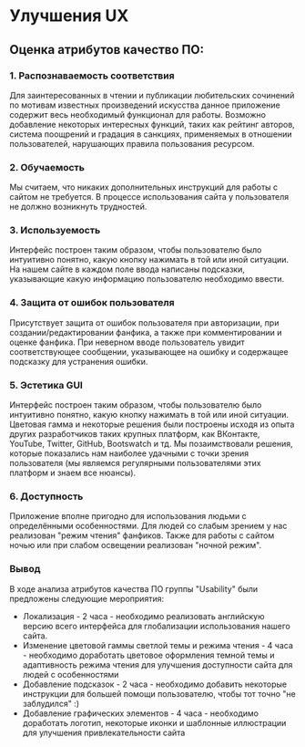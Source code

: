 # Улучшения UX
## Оценка атрибутов качество ПО:
### 1. Распознаваемость соответствия
Для заинтересованных в чтении и публикации любительских сочинений по мотивам известных произведений искусства данное приложение содержит весь необходимый функционал для работы. Возможно добавление некоторых интересных функций, таких как рейтинг авторов, система поощрений и градация в санкциях, применяемых в отношении пользователей, нарушающих правила пользования ресурсом.
### 2. Обучаемость
Мы считаем, что никаких дополнительных инструкций для работы с сайтом не требуется. В процессе использования сайта у пользователя не должно возникнуть трудностей. 
### 3. Используемость
Интерфейс построен таким образом, чтобы пользователю было интуитивно понятно, какую кнопку нажимать в той или иной ситуации.
На нашем сайте в каждом поле ввода написаны подсказки, указывающие какую информацию пользователю необходимо ввести. 
### 4. Защита от ошибок пользователя
Присутствует защита от ошибок пользователя при авторизации, при создании/редактировании фанфика, а также при комментировании и оценке фанфика. При неверном вводе пользователь увидит соответствующее сообщении, указывающее на ошибку и содержащее подсказку для устранения ошибки.
### 5. Эстетика GUI
Интерфейс построен таким образом, чтобы пользователю было интуитивно понятно, какую кнопку нажимать в той или иной ситуации. Цветовая гамма и некоторые решения были построены исходя из опыта других разработчиков таких крупных платформ, как ВКонтакте, YouTube, Twitter, GitHub, Bootswatch и тд. Мы позаимствовали решения, которые показались нам наиболее удачными с точки зрения пользователя (мы являемся регулярными пользователями этих платформ и знаем все нюансы).
### 6. Доступность
Приложение вполне пригодно для использования людьми с определёнными особенностями. Для людей со слабым зрением у нас реализован "режим чтения" фанфиков. Также для работы с сайтом ночью или при слабом освещении реализован "ночной режим". 
### Вывод
В ходе анализа атрибутов качества ПО группы "Usability" были предложены следующие мероприятия:
* Локализация - 2 часа - необходимо реализовать английскую версию всего интерфейса для глобализации использования нашего сайта.
* Изменение цветовой гаммы светлой темы и режима чтения - 4 часа - необходимо доработать цветовое оформления темной темы и адаптивность режима чтения для улучшения доступности сайта для людей с особенностями
* Добавление подсказок - 2 часа - необходимо добавить некоторые инструкции для большей помощи пользователю, чтобы тот точно "не заблудился" :)
* Добавление графических элементов - 4 часа - необходимо доработать логотип, некоторые иконки и шаблонные иллюстрации для улучшения привлекательности сайта
